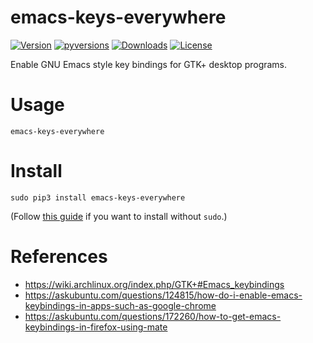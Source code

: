 # emacs-keys-everywhere

[![Version](https://img.shields.io/pypi/v/emacs-keys-everywhere.svg)](https://pypi.python.org/pypi/emacs-keys-everywhere)
[![pyversions](https://img.shields.io/pypi/pyversions/emacs-keys-everywhere.svg)](https://pypi.python.org/pypi/emacs-keys-everywhere)
[![Downloads](https://www.cpu.re/static/emacs-keys-everywhere/downloads.svg)](https://www.cpu.re/static/emacs-keys-everywhere/downloads-by-python-version.txt)
[![License](https://img.shields.io/badge/License-GPLv3+-blue.svg)](https://github.com/rahiel/emacs-keys-everywhere/blob/master/LICENSE.txt)

Enable GNU Emacs style key bindings for GTK+ desktop programs.

# Usage

``` shell
emacs-keys-everywhere
```

# Install

``` shell
sudo pip3 install emacs-keys-everywhere
```

(Follow [this guide][path] if you want to install without `sudo`.)

[path]: https://www.rahielkasim.com/installing-programs-from-non-system-package-managers-without-sudo/

# References

* <https://wiki.archlinux.org/index.php/GTK+#Emacs_keybindings>
* <https://askubuntu.com/questions/124815/how-do-i-enable-emacs-keybindings-in-apps-such-as-google-chrome>
* <https://askubuntu.com/questions/172260/how-to-get-emacs-keybindings-in-firefox-using-mate>
